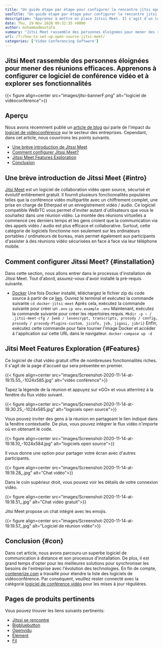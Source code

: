 ```yaml
---
title: "Un guide étape par étape pour configurer la rencontre jitsi open source" 
seoTitle: "Un guide étape par étape pour configurer la rencontre jitsi open source" 
description: "Apprenez à mettre en place Jitssi Meet. Il s'agit d'un logiciel de vidéoconférence open source conçu pour répondre aux besoins de communication distante et offre des fonctionnalités puissantes" 
date: Thu, 19 Nov 2020 09:32:35 +0000
author: muhammadmustafa
summary: "Jitsi Meet rassemble des personnes éloignées pour mener des réunions efficaces. Apprenons à configurer ce logiciel de conférence vidéo et à explorer ses fonctionnalités" 
url: /fr/how-to-set-up-open-source-jitsi-meet/
categories: ['Video Conferencing Software']
---
```


## Jitsi Meet rassemble des personnes éloignées pour mener des réunions efficaces. Apprenons à configurer ce logiciel de conférence vidéo et à explorer ses fonctionnalités

{{< figure align=center src="images/jitsi-bannerF.png" alt="logiciel de vidéoconférence">}}


## Aperçu
Nous avons récemment publié un [article de blog][1] qui parle de l'impact du [logiciel de vidéoconférence][2] sur le secteur des entreprises. Cependant, dans cet article, nous couvrirons les points suivants.
  * [Une brève introduction de Jitssi Meet][3]
  * [Comment configurer Jitssi Meet?][4]
  * [Jitssi Meet Features Exploration][5]
  * [Conclusion][6]

## Une brève introduction de Jitssi Meet   {#intro}
[Jitsi Meet][7] est un logiciel de collaboration vidéo open source, sécurisé et évolutif entièrement gratuit. Il fournit plusieurs fonctionnalités populaires telles que la conférence vidéo multipartite avec un chiffrement complet, une prise en charge de Etherpad et un enregistrement vidéo / audio. Ce logiciel compatible WeBrTC vous permet d'inviter autant d'utilisateurs que vous le souhaitez dans une réunion vidéo.
La montée des réunions virtuelles a commencé ces derniers temps et les gens croient que la communication via des appels vidéo / audio est plus efficace et collaborative. Surtout, cette catégorie de logiciels fonctionne non seulement sur les ordinateurs portables / ordinateurs de bureau, mais permet également aux participants d'assister à des réunions vidéo sécurisées en face à face via leur téléphone mobile.

## Comment configurer Jitssi Meet?   {#installation}
Dans cette section, nous allons entrer dans le processus d'installation de Jitssi Meet. Tout d'abord, assurez-vous d'avoir installé la pré-requis suivante.
  * [Docker][8]
Une fois Docker installé, téléchargez le fichier zip du code source à partir de ce [lien][9].
Ouvrez le terminal et exécutez la commande suivante
`cd docker-jitsi-meet`
Après cela, exécutez la commande suivante pour créer un `.env`
`cp env.example .env`
Maintenant, exécutez la commande suivante pour créer les répertoires requis.
`Mkdir -p ~ / .jitsi-meet-cfg / {web / lesencrypt, transcripts, prosody / config, prosody / prosody-Plugins-custom, jicofo, jvb, jigasi, jibri}`
Enfin, exécutez cette commande pour faire tourner l'image Docker et accéder à l'application sur cette URL dans le navigateur.
`docker-compose up -d`

## Jitsi Meet Features Exploration   {#Features}
Ce logiciel de chat vidéo gratuit offre de nombreuses fonctionnalités riches. Il s'agit de la page d'accueil qui sera présentée en premier.

{{< figure align=center src="images/Screenshot-2020-11-14-at-19.15.55_-1024x585.jpg" alt="vidéo conférence">}}

Tapez la légende de la réunion et appuyez sur «GO» et vous atterrirez à la fenêtre du flux vidéo suivant.

{{< figure align=center src="images/Screenshot-2020-11-14-at-19.30.25_-1024x585.jpg" alt="logiciels open source">}}

Vous pouvez inviter des gens à la réunion en partageant le lien indiqué dans la fenêtre contextuelle. De plus, vous pouvez intégrer le flux vidéo n'importe où en obtenant le code.

{{< figure align=center src="images/Screenshot-2020-11-14-at-19.18.10_-1024x584.jpg" alt="logiciels open source">}}

Il vous donne une option pour partager votre écran avec d'autres participants.

{{< figure align=center src="images/Screenshot-2020-11-14-at-19.19.28_.jpg" alt="Chat vidéo">}}

Dans le coin supérieur droit, vous pouvez voir les détails de votre connexion vidéo.

{{< figure align=center src="images/Screenshot-2020-11-14-at-19.18.51_.jpg" alt="Chat vidéo gratuit">}}

Jitsi Meet propose un chat intégré avec les emojis.

{{< figure align=center src="images/Screenshot-2020-11-14-at-19.19.57_.jpg" alt="Logiciel de réunion vidéo">}}


## Conclusion   {#con}
Dans cet article, nous avons parcouru un superbe logiciel de communication à distance et son processus d'installation. De plus, il est grand temps d'opter pour les meilleures solutions pour synchroniser les besoins de l'entreprise avec l'évolution des technologies. En fin de compte, [contenerize.com][10] a travaillé pour étendre la liste des logiciels de vidéoconférence. Par conséquent, veuillez rester connecté avec la catégorie [logiciel de conférence vidéo][2] pour les mises à jour régulières.

## Pages de produits pertinents
Vous pouvez trouver les liens suivants pertinents:
  * [Jitssi se rencontre][7]
  * [Bigbluebutton][11]
  * [Openvidu][12]
  * [Élément][13]
  * [Fil][14]

  
[1]: https://blog.containerize.com/video-conferencing-software/video-conferencing-apps-how-it-benefits-your-business/
[2]: https://products.containerize.com/video-conferencing/
[3]: #intro
[4]: #setup
[5]: #features
[6]: #con
[7]: https://products.containerize.com/video-conferencing/jitsi
[8]: https://www.docker.com/products/docker-desktop
[9]: https://github.com/jitsi/docker-jitsi-meet/releases/tag/stable-5142
[10]: https://www.containerize.com/
[11]: https://products.containerize.com/video-conferencing/bigbluebutton
[12]: https://products.containerize.com/video-conferencing/openvidu
[13]: https://products.containerize.com/video-conferencing/element
[14]: https://products.containerize.com/video-conferencing/wire
